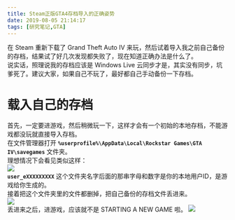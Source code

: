 ```yaml
---
title: Steam正版GTA4存档导入的正确姿势
date: 2019-08-05 21:14:17
tags: [研究笔记,GTA]
---
```

在 Steam 重新下载了 Grand Theft Auto IV 来玩，然后试着导入我之前自己备份的存档，结果试了好几次发现都失败了，现在知道正确办法是什么了。  
说实话，照理说我的存档应该是 Windows Live 云同步才是，其实没有同步，坑爹死了。建议大家，如果自己不玩了，最好都自己手动备份一下存档。  

# 载入自己的存档

首先，一定要进游戏，然后稍微玩一下，这样才会有一个初始的本地存档，不能游戏都没玩就直接导入存档。  
在文件管理器打开 **```%userprofile%\AppData\Local\Rockstar Games\GTA IV\savegames```** 文件夹。  
理想情况下会看见类似这样：  
![](https://s2.ax1x.com/2019/08/05/eRYRPA.png)  
**```user_eXXXXXXXXX```** 这个文件夹名字后面的那串字母和数字是你的本地用户ID，是游戏给你生成的。  
接着把这个文件夹里的文件都删掉，把自己备份的存档文件丢进来。  
![](https://s2.ax1x.com/2019/08/05/eRtKde.png)  
丢进来之后，进游戏，应该就不是 STARTING A NEW GAME 啦。
![](https://s2.ax1x.com/2019/08/05/eRUEDK.png)  
